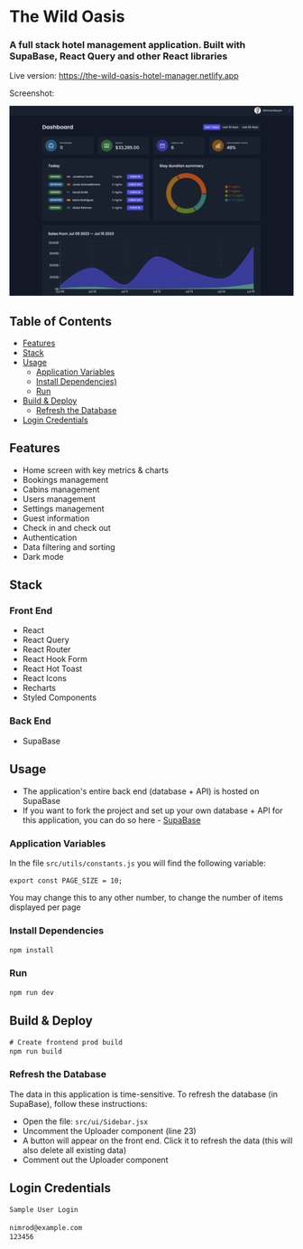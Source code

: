 # The Wild Oasis

### A full stack hotel management application. Built with SupaBase, React Query and other React libraries

Live version: https://the-wild-oasis-hotel-manager.netlify.app

Screenshot:

<img src="./public/screen.png">

<!-- toc -->

## Table of Contents

- [Features](#features)
- [Stack](#stack)
- [Usage](#usage)
  - [Application Variables](#application-variables)
  - [Install Dependencies)](#install-dependencies)
  - [Run](#run)
- [Build & Deploy](#build--deploy)
  - [Refresh the Database](#refresh-the-database)
- [Login Credentials](#login-credentials)

<!-- tocstop -->

## Features

- Home screen with key metrics & charts
- Bookings management
- Cabins management
- Users management
- Settings management
- Guest information
- Check in and check out
- Authentication
- Data filtering and sorting
- Dark mode

## Stack

### Front End

- React
- React Query
- React Router
- React Hook Form
- React Hot Toast
- React Icons
- Recharts
- Styled Components

### Back End

- SupaBase

## Usage

- The application's entire back end (database + API) is hosted on SupaBase
- If you want to fork the project and set up your own database + API for this
  application, you can do so here - [SupaBase](https://supabase.com)

### Application Variables

In the file `src/utils/constants.js` you will find the following variable:

```
export const PAGE_SIZE = 10;
```

You may change this to any other number, to change the number of items displayed
per page

### Install Dependencies

```
npm install
```

### Run

```
npm run dev
```

## Build & Deploy

```
# Create frontend prod build
npm run build
```

### Refresh the Database

The data in this application is time-sensitive. To refresh the database (in
SupaBase), follow these instructions:

- Open the file: `src/ui/Sidebar.jsx`
- Uncomment the Uploader component (line 23)
- A button will appear on the front end. Click it to refresh the data (this will
  also delete all existing data)
- Comment out the Uploader component

## Login Credentials

```
Sample User Login

nimrod@example.com
123456
```
